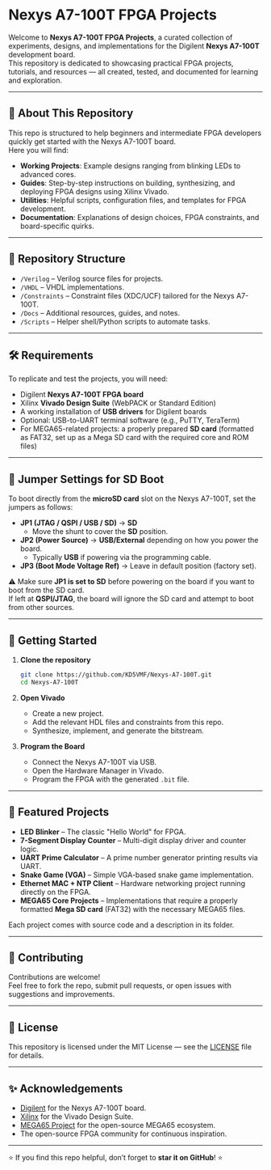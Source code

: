 
# Nexys A7-100T FPGA Projects

Welcome to **Nexys A7-100T FPGA Projects**, a curated collection of experiments, designs, and implementations for the Digilent **Nexys A7-100T** development board.  
This repository is dedicated to showcasing practical FPGA projects, tutorials, and resources — all created, tested, and documented for learning and exploration.

---

## 🚀 About This Repository

This repo is structured to help beginners and intermediate FPGA developers quickly get started with the Nexys A7-100T board.  
Here you will find:

- **Working Projects**: Example designs ranging from blinking LEDs to advanced cores.  
- **Guides**: Step-by-step instructions on building, synthesizing, and deploying FPGA designs using Xilinx Vivado.  
- **Utilities**: Helpful scripts, configuration files, and templates for FPGA development.  
- **Documentation**: Explanations of design choices, FPGA constraints, and board-specific quirks.

---

## 📂 Repository Structure

- `/Verilog` – Verilog source files for projects.  
- `/VHDL` – VHDL implementations.  
- `/Constraints` – Constraint files (XDC/UCF) tailored for the Nexys A7-100T.  
- `/Docs` – Additional resources, guides, and notes.  
- `/Scripts` – Helper shell/Python scripts to automate tasks.  

---

## 🛠 Requirements

To replicate and test the projects, you will need:

- Digilent **Nexys A7-100T FPGA board**  
- Xilinx **Vivado Design Suite** (WebPACK or Standard Edition)  
- A working installation of **USB drivers** for Digilent boards  
- Optional: USB-to-UART terminal software (e.g., PuTTY, TeraTerm)  
- For MEGA65-related projects: a properly prepared **SD card** (formatted as FAT32, set up as a Mega SD card with the required core and ROM files)

---

## 🔧 Jumper Settings for SD Boot

To boot directly from the **microSD card** slot on the Nexys A7-100T, set the jumpers as follows:

- **JP1 (JTAG / QSPI / USB / SD)** → **SD**  
  - Move the shunt to cover the **SD** position.  
- **JP2 (Power Source)** → **USB/External** depending on how you power the board.  
  - Typically **USB** if powering via the programming cable.  
- **JP3 (Boot Mode Voltage Ref)** → Leave in default position (factory set).  

⚠️ Make sure **JP1 is set to SD** before powering on the board if you want to boot from the SD card.  
If left at **QSPI/JTAG**, the board will ignore the SD card and attempt to boot from other sources.  

---

## 📖 Getting Started

1. **Clone the repository**  
   ```bash
   git clone https://github.com/KD5VMF/Nexys-A7-100T.git
   cd Nexys-A7-100T
   ```

2. **Open Vivado**  
   - Create a new project.  
   - Add the relevant HDL files and constraints from this repo.  
   - Synthesize, implement, and generate the bitstream.  

3. **Program the Board**  
   - Connect the Nexys A7-100T via USB.  
   - Open the Hardware Manager in Vivado.  
   - Program the FPGA with the generated `.bit` file.  

---

## 🌟 Featured Projects

- **LED Blinker** – The classic "Hello World" for FPGA.  
- **7-Segment Display Counter** – Multi-digit display driver and counter logic.  
- **UART Prime Calculator** – A prime number generator printing results via UART.  
- **Snake Game (VGA)** – Simple VGA-based snake game implementation.  
- **Ethernet MAC + NTP Client** – Hardware networking project running directly on the FPGA.  
- **MEGA65 Core Projects** – Implementations that require a properly formatted **Mega SD card** (FAT32) with the necessary MEGA65 files.  

Each project comes with source code and a description in its folder.

---

## 🤝 Contributing

Contributions are welcome!  
Feel free to fork the repo, submit pull requests, or open issues with suggestions and improvements.

---

## 📜 License

This repository is licensed under the MIT License — see the [LICENSE](LICENSE) file for details.

---

## ✨ Acknowledgements

- [Digilent](https://digilent.com) for the Nexys A7-100T board.  
- [Xilinx](https://www.xilinx.com) for the Vivado Design Suite.  
- [MEGA65 Project](https://mega65.org) for the open-source MEGA65 ecosystem.  
- The open-source FPGA community for continuous inspiration.  

---

⭐ If you find this repo helpful, don’t forget to **star it on GitHub**! ⭐
